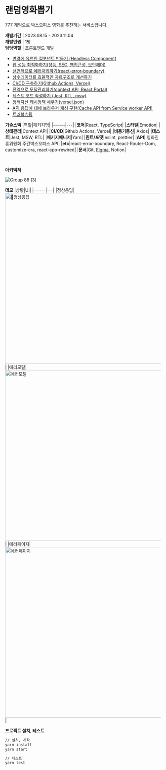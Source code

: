 # 랜덤영화뽑기

777 게임으로 박스오피스 영화를 추천하는 서비스입니다.

**개발기간** | 2023.08.15 - 2023.11.04
<br/>
**개발인원** | 1명
<br/>
**담당역할** | 프론트엔드 개발
<br/>

- <a href="https://moondoyeon.notion.site/Headless-546b6edbe14544a9a6c4ab60ba307187?pvs=4" target="_blank">변경에 유연한 컴포넌트 만들기 (Headless Component)</a>
- <a href="https://moondoyeon.notion.site/7e4c0e54f6fa4879b082264ebad3f8cd?pvs=4" target="_blank">웹 성능 최적화하기(성능, SEO, 웹접근성, 보안헤더)</a>
- <a href="https://moondoyeon.notion.site/react-error-boundary-ea22c9d67b2c45ebb49e77e70c917b1d?pvs=4" target="_blank" >선언적으로 에러처리하기(react-error-boundary)</a>
- <a href="https://moondoyeon.notion.site/constants-d590d044578b4b929a0974401e8b45bf?pvs=4" target="_blank">상수데이터를 효율적인 자료구조로 개선하기</a>
- <a href="https://moondoyeon.notion.site/CI-CD-Github-Actions-Vercel-582a9ca40811474ca6df4a41933e9790?pvs=4" target="_blank">CI/CD 구축하기(Github Actions, Vercel)</a>
- <a href="https://moondoyeon.notion.site/context-API-createPortal-2b985197049e41d2af3897eca960d2f7?pvs=4" target="_blank">전역으로 모달관리하기(context API, React.Portal)</a>
- <a href="https://moondoyeon.notion.site/Jest-RTL-msw-1-cfff7b6981094d46b0efd982bad0167e?pvs=4" target="_blank">테스트 코드 작성하기 (Jest, RTL, msw)</a>
- <a href="https://moondoyeon.notion.site/Vercel-versel-json-40bb93038174424f90608251c3a72256?pvs=4" target="_blank">정적자산 캐시정책 세우기(versel.json)</a>
- <a href="https://moondoyeon.notion.site/API-Service-worker-API-cacheStorage-cbaf8de0042e4cdb8d46d0855612145e?pvs=4" target="_blank">API 응답에 대해 브라우저 캐싱 구현(Cache API from Service worker API)</a>
- <a href="https://moondoyeon.notion.site/07fa3afd7ae1486a99572532df823a7d?pvs=4" target="_blank">트러블슈팅</a>
  <br/>

**기술스택**
|역할|패키지명|
|------|---|
|**코어**|React, TypeScript|
|**스타일**|Emotion|
|**상태관리**|Context API|
|**CI/CD**|Github Actions, Vercel|
|**비동기통신**| Axios|
|**테스트**|Jest, MSW, RTL|
|**패키지매니저**|Yarn|
|**린트/포맷**|eslint, prettier|
|**API**| 영화진흥위원회 주간박스오피스 API|
|**etc**|react-error-boundary, React-Router-Dom,<br/> customize-cra, react-app-rewired|
|**문서**|Git, <a href="https://www.figma.com/file/sh7DrrBEIxXkvA36KWrDhA/random-game?type=design&node-id=402%3A2&mode=design&t=uKIy0SmEUwC5qNWZ-1">Figma</a>, Notion|

<br/>

**아키텍쳐**

![Group 88 (3)](https://github.com/Moondoyeon/random-movie-game/assets/102936206/4603b760-be42-4998-961f-a52df90021c7)

**데모**
|상황|UI|
|------|---|
|정상응답|<img width="550" alt="정상응답" src="https://github.com/Moondoyeon/random-movie-game/assets/102936206/1a2f222a-cbd3-4f36-86d5-e391141d9b81">|
|에러모달|<img width="550" alt="에러모달" src="https://github.com/Moondoyeon/random-movie-game/assets/102936206/3d5ef5e7-4322-49f8-85c5-0878d964bf0c">|
|에러페이지|<img width="550" alt="에러페이지" src="https://github.com/Moondoyeon/random-movie-game/assets/102936206/4d698e3f-d458-4d39-be5c-e0ba130995f3">|

**프로젝트 설치, 테스트**

```sh
// 설치, 시작
yarn install
yarn start

// 테스트
yarn test
```

